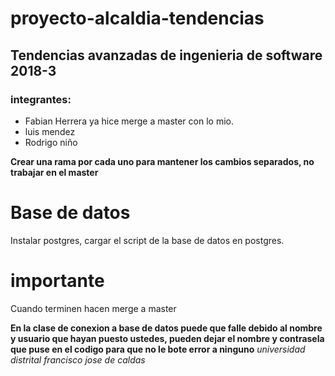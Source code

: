 # proyecto-alcaldia-tendencias
## Tendencias avanzadas de ingenieria de software 2018-3
### integrantes:
* Fabian Herrera ya hice merge a master con lo mio.
* luis mendez
* Rodrigo niño

**Crear una rama por cada uno para mantener los cambios separados, no trabajar en el master**  
# Base de datos
Instalar postgres, cargar el script de la base de datos en postgres.
# importante
Cuando terminen hacen merge a master

**En la clase de conexion a base de datos puede que falle debido al nombre y usuario que hayan puesto ustedes, pueden dejar el nombre y contrasela que puse en el codigo para que no le bote error a ninguno**
*universidad distrital francisco jose de caldas*
